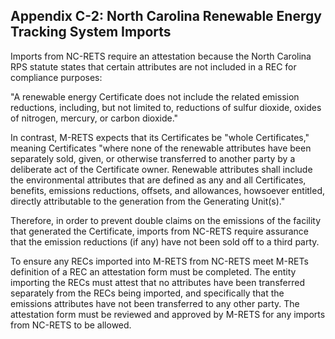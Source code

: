 ## Appendix C-2: North Carolina Renewable Energy Tracking System Imports

Imports from NC-RETS require an attestation because the North Carolina RPS statute states that certain attributes are not included in a REC for compliance purposes:

&quot;A renewable energy Certificate does not include the related emission reductions, including, but not limited to, reductions of sulfur dioxide, oxides of nitrogen, mercury, or carbon dioxide.&quot;

In contrast, M-RETS expects that its Certificates be &quot;whole Certificates,&quot; meaning Certificates &quot;where none of the renewable attributes have been separately sold, given, or otherwise transferred to another party by a deliberate act of the Certificate owner. Renewable attributes shall include the environmental attributes that are defined as any and all Certificates, benefits, emissions reductions, offsets, and allowances, howsoever entitled, directly attributable to the generation from the Generating Unit(s).&quot;

Therefore, in order to prevent double claims on the emissions of the facility that generated the Certificate, imports from NC-RETS require assurance that the emission reductions (if any) have not been sold off to a third party.

To ensure any RECs imported into M-RETS from NC-RETS meet M-RETs definition of a REC an attestation form must be completed. The entity importing the RECs must attest that no attributes have been transferred separately from the RECs being imported, and specifically that the emissions attributes have not been transferred to any other party. The attestation form must be reviewed and approved by M-RETS for any imports from NC-RETS to be allowed.
